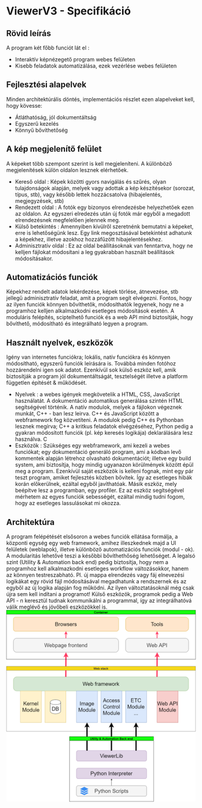 # ViewerV3 - Specifikáció

## Rövid leírás
A program két főbb funciót lát el :
- Interaktív képnézegető program webes felületen
- Kisebb feladatok automatizálása, ezek vezérlése webes felületen

## Fejlesztési alapelvek
Minden architektúrális döntés, implementációs részlet ezen alapelveket kell, hogy kövesse:
- Átláthatóság, jól dokumentáltság
- Egyszerű kezelés
- Könnyű bővíthetőség

## A kép megjelenítő felület
A képeket több szempont szerint is kell megjeleníteni. A különböző megjelenítések külön oldalon lesznek elérhetőek.
- Kereső oldal : Képek közötti gyors navigálás és szűrés, olyan tulajdonságok alapján, melyek vagy adottak a kép készítésekor (sorozat, típus, stb), vagy később lettek hozzácsatolva (hibajelentés, megjegyzések, stb)
- Rendezett oldal : A fotók egy bizonyos elrendezésbe helyezhetőek ezen az oldalon. Az egyszeri elredezés után új fotók már egyből a megadott elrendezésnek megfelelően jelennek meg.
- Külső betekintés : Amennyiben kívülről szeretnénk bemutatni a képeket, erre is lehetőségünk lesz. Egy link megosztásával betekintést adhatunk a képekhez, illetve azokhoz hozzáfűzött hibajelentésekhez.
- Adminisztratív oldal : Ez az oldal beállításoknak van fenntartva, hogy ne kelljen fájlokat módosítani a leg gyakrabban használt beállítások módosításakor.

## Automatizációs funciók
Képekhez rendelt adatok lekérdezése, képek törlése, átnevezése, stb jellegű adminisztratív feladat, amit a program segít elvégezni. Fontos, hogy az ilyen funciók könnyen bővíthetők, módosíthatók legyenek, hogy ne a programhoz kelljen alkalmazkodni esetleges módosítások esetén. A moduláris felépítés, sciptelhető funciók és a web API mind biztosítják, hogy bővíthető, módosítható és integrálható legyen a program.

## Használt nyelvek, eszközök
Igény van internetes funciókra; lokális, natív funciókra és könnyen módosítható, egyszerű funciók leírására is. Továbbá minden fotóhoz hozzárendelni igen sok adatot. Ezenkívül sok külső eszköz kell, amik biztosítják a program jól dokumentáltságát, tesztelségét illetve a platform független építését & működését.
- Nyelvek : a webes igények megkövetelik a HTML, CSS, JavaScript használatát. A dokumentáció automatikus generálása szintén HTML segítségével történik. A natív modulok, melyek a fájlokon végeznek munkát, C++ - ban lesz leirva. C++ és JavaScript között a webframework fog közvetíteni. A modulok pedig C++ és Pythonban lesznek megírva; C++ a kritkus feladatok elvégzéséhez, Python pedig a gyakran módosított funciók (pl. kép keresés logikája) deklarálására lesz használva. C
- Eszközök : Szükséges egy webframework, ami kezeli a webes funciókat; egy dokumentáció generáló program, ami a kódban levő kommentek alapján létrehoz olvasható dokumentációt; illetve egy build system, ami biztosítja, hogy mindig ugyanazon körülmények között épül meg a program. Ezenkívül saját eszközök is kelleni fognak, mint egy pár teszt program, amiket fejlesztés közben bővítek. Így az esetleges hibák korán előkerülnek, ezáltal egyből javíthatóak. Másik eszköz, mely beépítve lesz a programban, egy profiler. Ez az eszköz segítségével mérhetem az egyes funciók sebességét, ezáltal mindig tudni fogom, hogy az esetleges lassulásokat mi okozza.

## Architektúra
A program felépétését elsősoron a webes funciók ellátása formálja, a központi egység egy web framework, amihez illeszkednek majd a UI felületek (weblapok), illetve különböző automatizációs funciók (modul - ok). A modularitás lehetővé teszi a későbbi bővíthethőség lehetőséget. A legalsó szint (Utility & Automation back end) pedig biztosítja, hogy nem a programhoz kell alkalmazkodni esetleges workflow változásokkor, hanem az könnyen testreszabható. Pl. új mappa elrendezés vagy fáj elnevezési logikákat egy rövid fájl módosításával megadhatunk a rendszernek és az egyből az új logika alapján fog működni. Az ilyen változtatásoknál még csak újra sem kell indítani a programot! Külső eszközök, programok pedig a Web API - n keresztül tudnak kommunikálni a programmal, így az integrálhatóvá válik meglévő és jövőbeli eszközökkel is.
![Architektúra](/Docs/Images/ViewerArchitecture.png)
